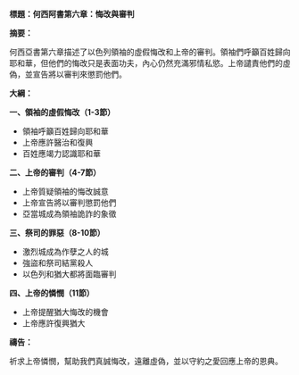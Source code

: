 **標題：何西阿書第六章：悔改與審判**

**摘要：**

何西亞書第六章描述了以色列領袖的虛假悔改和上帝的審判。領袖們呼籲百姓歸向耶和華，但他們的悔改只是表面功夫，內心仍然充滿邪情私慾。上帝譴責他們的虛偽，並宣告將以審判來懲罰他們。

**大綱：**

**一、領袖的虛假悔改（1-3節）**
* 領袖呼籲百姓歸向耶和華
* 上帝應許醫治和復興
* 百姓應竭力認識耶和華

**二、上帝的審判（4-7節）**
* 上帝質疑領袖的悔改誠意
* 上帝宣告將以審判懲罰他們
* 亞當城成為領袖詭詐的象徵

**三、祭司的罪惡（8-10節）**
* 激烈城成為作孽之人的城
* 強盜和祭司結黨殺人
* 以色列和猶大都將面臨審判

**四、上帝的憐憫（11節）**
* 上帝提醒猶大悔改的機會
* 上帝應許復興猶大

**禱告：**

祈求上帝憐憫，幫助我們真誠悔改，遠離虛偽，並以守約之愛回應上帝的恩典。